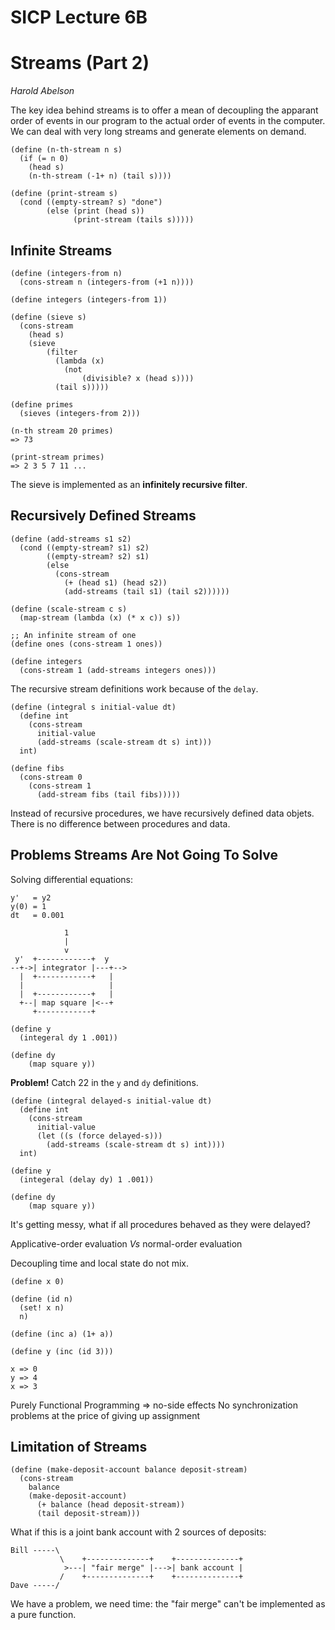# SICP Lecture 6B
# Streams (Part 2)

*Harold Abelson*

The key idea behind streams is to offer a mean of decoupling the apparant order of events in our program to the actual order of events in the computer.  We can deal with very long streams and generate elements on demand.

    (define (n-th-stream n s)
      (if (= n 0)
        (head s)
        (n-th-stream (-1+ n) (tail s))))

    (define (print-stream s)
      (cond ((empty-stream? s) "done")
            (else (print (head s))
                  (print-stream (tails s)))))

## Infinite Streams

    (define (integers-from n)
      (cons-stream n (integers-from (+1 n))))

    (define integers (integers-from 1))

    (define (sieve s)
      (cons-stream
        (head s)
        (sieve
            (filter
              (lambda (x)
                (not
                    (divisible? x (head s))))
              (tail s)))))

    (define primes
      (sieves (integers-from 2)))

    (n-th stream 20 primes)
    => 73

    (print-stream primes)
    => 2 3 5 7 11 ...

The sieve is implemented as an **infinitely recursive filter**.

## Recursively Defined Streams

    (define (add-streams s1 s2)
      (cond ((empty-stream? s1) s2)
            ((empty-stream? s2) s1)
            (else
              (cons-stream
                (+ (head s1) (head s2))
                (add-streams (tail s1) (tail s2))))))

    (define (scale-stream c s)
      (map-stream (lambda (x) (* x c)) s))

    ;; An infinite stream of one
    (define ones (cons-stream 1 ones))

    (define integers
      (cons-stream 1 (add-streams integers ones)))

The recursive stream definitions work because of the `delay`.

    (define (integral s initial-value dt)
      (define int
        (cons-stream
          initial-value
          (add-streams (scale-stream dt s) int)))
      int)

    (define fibs
      (cons-stream 0
        (cons-stream 1
          (add-stream fibs (tail fibs)))))

Instead of recursive procedures, we have recursively defined data objets.
There is no difference between procedures and data.

## Problems Streams Are Not Going To Solve

Solving differential equations:

    y'   = y2
    y(0) = 1
    dt   = 0.001

                1
                |
                v
     y'  +------------+  y
    --+->| integrator |---+-->
      |  +------------+   |
      |                   |
      |  +------------+   |
      +--| map square |<--+
         +------------+

    (define y
      (integeral dy 1 .001))

    (define dy
        (map square y))

**Problem!**  Catch 22 in the `y` and `dy` definitions.

    (define (integral delayed-s initial-value dt)
      (define int
        (cons-stream
          initial-value
          (let ((s (force delayed-s)))
            (add-streams (scale-stream dt s) int))))
      int)

    (define y
      (integeral (delay dy) 1 .001))

    (define dy
        (map square y))

It's getting messy, what if all procedures behaved as they were delayed?

Applicative-order evaluation *Vs* normal-order evaluation

Decoupling time and local state do not mix.

    (define x 0)

    (define (id n)
      (set! x n)
      n)

    (define (inc a) (1+ a))

    (define y (inc (id 3)))

    x => 0
    y => 4
    x => 3

Purely Functional Programming => no-side effects
No synchronization problems at the price of giving up assignment

## Limitation of Streams

    (define (make-deposit-account balance deposit-stream)
      (cons-stream
        balance
        (make-deposit-account)
          (+ balance (head deposit-stream))
          (tail deposit-stream)))

What if this is a joint bank account with 2 sources of deposits:

    Bill -----\
               \    +--------------+    +--------------+
                >---| "fair merge" |--->| bank account |
               /    +--------------+    +--------------+
    Dave -----/

We have a problem, we need time: the "fair merge" can't be implemented as a pure function.
